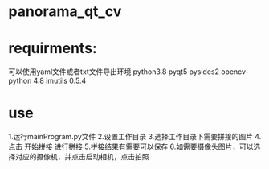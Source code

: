 # panorama_qt_cv
# requirments:
可以使用yaml文件或者txt文件导出环境
python3.8
pyqt5
pysides2
opencv-python 4.8
imutils 0.5.4
# use
1.运行mainProgram.py文件
2.设置工作目录
3.选择工作目录下需要拼接的图片
4.点击 开始拼接 进行拼接
5.拼接结果有需要可以保存
6.如需要摄像头图片，可以选择对应的摄像机，并点击启动相机，点击拍照
